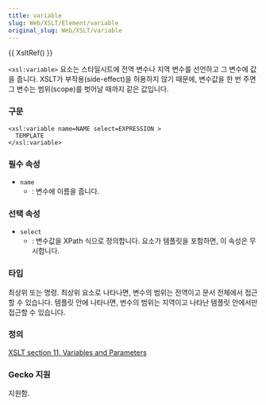 ```yaml
---
title: variable
slug: Web/XSLT/Element/variable
original_slug: Web/XSLT/variable
---
```


{{ XsltRef() }}

`<xsl:variable>` 요소는 스타일시트에 전역 변수나 지역 변수를 선언하고 그 변수에 값을 줍니다. XSLT가 부작용(side-effect)을 허용하지 않기 때문에, 변수값을 한 번 주면 그 변수는 범위(scope)를 벗어날 때까지 같은 값입니다.

### 구문

```
<xsl:variable name=NAME select=EXPRESSION >
  TEMPLATE
</xsl:variable>
```

### 필수 속성

- `name`
  - : 변수에 이름을 줍니다.

### 선택 속성

- `select`
  - : 변수값을 XPath 식으로 정의합니다. 요소가 템플릿을 포함하면, 이 속성은 무시합니다.

### 타입

최상위 또는 명령. 최상위 요소로 나타나면, 변수의 범위는 전역이고 문서 전체에서 접근할 수 있습니다. 템플릿 안에 나타나면, 번수의 범위는 지역이고 나타난 템플릿 안에서만 접근할 수 있습니다.

### 정의

[XSLT section 11, Variables and Parameters](http://www.w3.org/TR/xslt#variables)

### Gecko 지원

지원함.
